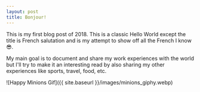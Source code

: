 ```yaml
---
layout: post
title: Bonjour!
---
```


This is my first blog post of 2018. This is a classic Hello World except the title is French salutation and is my attempt to show off all the French I know :sunglasses:.

My main goal is to document and share my work experiences with the world but I'll try to make it an interesting read by also sharing my other experiences like sports, travel, food, etc.

![Happy Minions Gif]({{ site.baseurl }}/images/minions_giphy.webp)
